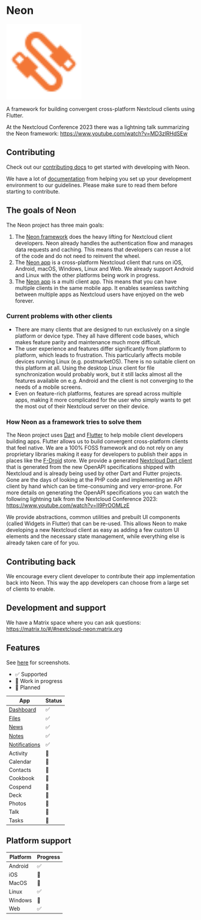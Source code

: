 # Neon

<img src="assets/logo.svg" alt="Neon logo" width="200"/>

A framework for building convergent cross-platform Nextcloud clients using Flutter.

At the Nextcloud Conference 2023 there was a lightning talk summarizing the Neon framework: https://www.youtube.com/watch?v=MD3zlRHdSEw

## Contributing

Check out our [contributing docs](CONTRIBUTING.md) to get started with developing with Neon.

We have a lot of [documentation](docs) from helping you set up your development environment to our guidelines.
Please make sure to read them before starting to contribute.

## The goals of Neon

The Neon project has three main goals:

1. The [Neon framework](packages/neon_framework) does the heavy lifting for Nextcloud client developers. Neon already handles the authentication flow and manages data requests and caching. This means that developers can reuse a lot of the code and do not need to reinvent the wheel.
2. The [Neon app](packages/neon_framework/example) is a cross-platform Nextcloud client that runs on iOS, Android, macOS, Windows, Linux and Web. We already support Android and Linux with the other platforms being work in progress.
3. The [Neon app](packages/neon_framework/example) is a multi client app. This means that you can have multiple clients in the same mobile app. It enables seamless switching between multiple apps as Nextcloud users have enjoyed on the web forever.

### Current problems with other clients

- There are many clients that are designed to run exclusively on a single platform or device type. They all have different code bases, which makes feature parity and maintenance much more difficult.
- The user experience and features differ significantly from platform to platform, which leads to frustration. This particularly affects mobile devices running Linux (e.g. postmarketOS). There is no suitable client on this platform at all. Using the desktop Linux client for file synchronization would probably work, but it still lacks almost all the features available on e.g. Android and the client is not converging to the needs of a mobile screens.
- Even on feature-rich platforms, features are spread across multiple apps, making it more complicated for the user who simply wants to get the most out of their Nextcloud server on their device.

### How Neon as a framework tries to solve them

The Neon project uses [Dart](https://dart.dev/) and [Flutter](https://flutter.dev/) to help mobile client developers building apps. Flutter allows us to build convergent cross-platform clients that feel native. 
We are a 100% FOSS framework and do not rely on any proprietary libraries making it easy for developers to publish their apps in places like the [F-Droid](https://f-droid.org/) store.
We provide a generated [Nextcloud Dart client](packages/nextcloud) that is generated from the new OpenAPI specifications shipped with Nextcloud and is already being used by other Dart and Flutter projects. Gone are the days of looking at the PHP code and implementing an API client by hand which can be time-consuming and very error-prone.
For more details on generating the OpenAPI specifications you can watch the following lightning talk from the Nextcloud Conference 2023: https://www.youtube.com/watch?v=lI9PrOOMLzE

We provide abstractions, common utilities and prebuilt UI components (called Widgets in Flutter) that can be re-used. This allows Neon to make developing a new Nextcloud client as easy as adding a few custom UI elements and the necessary state management, while everything else is already taken care of for you.

## Contributing back

We encourage every client developer to contribute their app implementation back into Neon.
This way the app developers can choose from a large set of clients to enable.

## Development and support

We have a Matrix space where you can ask questions: https://matrix.to/#/#nextcloud-neon:matrix.org

## Features

See [here](packages/neon_framework/example/README.md) for screenshots.

- :white_check_mark: Supported
- :construction: Work in progress 
- :rocket: Planned

| App                                                                 | Status             |
|---------------------------------------------------------------------|--------------------|
| [Dashboard](packages/neon_framework/packages/dashboard_app)         | :white_check_mark: |
| [Files](packages/neon_framework/packages/files_app)                 | :white_check_mark: |
| [News](packages/neon_framework/packages/news_app)                   | :white_check_mark: |
| [Notes](packages/neon_framework/packages/notes_app)                 | :white_check_mark: |
| [Notifications](packages/neon_framework/packages/notifications_app) | :white_check_mark: |
| Activity                                                            | :rocket:           |
| Calendar                                                            | :rocket:           |
| Contacts                                                            | :rocket:           |
| Cookbook                                                            | :rocket:           |
| Cospend                                                             | :rocket:           |
| Deck                                                                | :rocket:           |
| Photos                                                              | :rocket:           |
| Talk                                                                | :construction:     |
| Tasks                                                               | :rocket:           |

## Platform support

| Platform | Progress           |
|----------|--------------------|
| Android  | :white_check_mark: |
| iOS      | :construction:     |
| MacOS    | :construction:     |
| Linux    | :white_check_mark: |
| Windows  | :rocket:           |
| Web      | :white_check_mark: |
